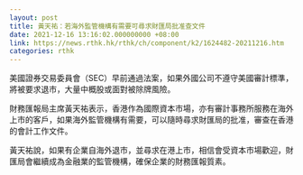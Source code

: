 ```yaml
---
layout: post
title: 黃天祐：若海外監管機構有需要可尋求財匯局批准查文件
date: 2021-12-16 13:16:02.000000000 +08:00
link: https://news.rthk.hk/rthk/ch/component/k2/1624482-20211216.htm
categories: rthk
---
```


美國證券交易委員會（SEC）早前通過法案，如果外國公司不遵守美國審計標準，將被要求退市，大量中概股或面對被除牌風險。

財務匯報局主席黃天祐表示，香港作為國際資本市場，亦有審計事務所服務在海外上市的客戶，如果海外監管機構有需要，可以隨時尋求財匯局的批准，審查在香港的會計工作文件。

黃天祐說，如果有企業自海外退市，並尋求在港上市，相信會受資本市場歡迎，財匯局會繼續成為金融業的監管機構，確保企業的財務匯報質素。
